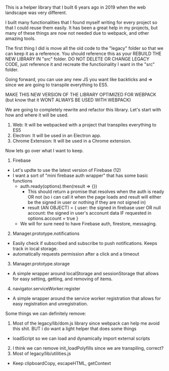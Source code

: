 This is a helper library that I built 6 years ago in 2019 when the web landscape was very different.

I built many functionalities that I found myself writing for every project so that I could reuse them easily.
It has been a great help in my projects, but many of these things are now not needed due to webpack, and other amazing tools.

The first thing I did is move all the old code to the "legacy" folder so that we can keep it as a reference. You should reference this as your REBUILD THE NEW LIBRARY IN "src" folder. DO NOT DELETE OR CHANGE LEGACY CODE, just reference it and recreate the functioinality I want in the "src" folder.

Going forward, you can use any new JS you want like backticks and => since we are going to transpile everything to ES5.

MAKE THIS NEW VERSION OF THE LIBRARY OPTIMIZED FOR WEBPACK (but know that it WONT ALWAYS BE USED WITH WEBPACK)

We are going to completely rewrite and refactor this library. Let's start with how and where it will be used.
1. Web: It will be webpacked with a project that transpiles everything to ES5
2. Electron: It will be used in an Electron app.
3. Chrome Extension: It will be used in a Chrome extension.

Now lets go over what I want to keep.
1. Firebase
  - Let's updte to use the latest version of Firebase (12)
  - I want a sort of "mini firebase auth wrapper" that has some basic functions
    - auth.ready(options).then(result => {})
      - This should return a promise that resolves when the auth is ready OR not (so i can call it when the page loads and result will either be the signed in user or nothing if they are not signed in)
      - result (AN OBJECT) = {
        user: the signed in firebase user OR null
        account: the signed in user's acconunt data IF requested in options.account = true
      }
    - We will for sure need to have Firebase auth, firestore, messaging.
2. Manager.prototype.notifications
  - Easily check if subscribed and subscribe to push notifications. Keeps track in local storage.
  - automatically requests permission after a click and a timeout
3. Manager.prototype.storage
  - A simple wrapper around localStorage and sessionStorage that allows for easy setting, getting, and removing of items.
4. navigator.serviceWorker.register
  - A simple wrapper around the service worker registration that allows for easy registration and unregistration.

Some things we can definitely remove:
1. Most of the legacy/lib/dom.js library since webpack can help me avoid this shit. BUT i do want a light helper that does some things
  - loadScript so we can load and dynamically import external scripts
2. I think we can remove init_loadPolyfills since we are transpiling, correct?
3. Most of legacy/lib/utilities.js
  - Keep clipboardCopy, escapeHTML, getContext


